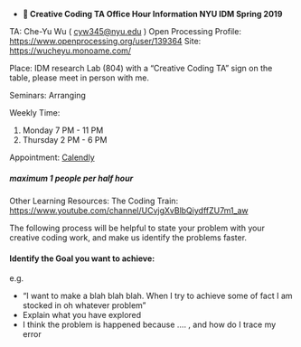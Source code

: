 * **🐑 Creative Coding TA Office Hour Information
NYU IDM Spring 2019**

TA: Che-Yu Wu ( cyw345@nyu.edu )
Open Processing Profile:  https://www.openprocessing.org/user/139364
Site: https://wucheyu.monoame.com/

Place: IDM research Lab (804) with a “Creative Coding TA” sign on the table, please meet in person with me.

Seminars:
Arranging

Weekly Time:
1. Monday 7 PM - 11 PM
2. Thursday 2 PM - 6 PM

Appointment: [Calendly](https://calendly.com/cyw345/office-hour-of-creative-coding-ta-che-yu/)  
##### maximum 1 people per half hour

Other Learning Resources:
The Coding Train: https://www.youtube.com/channel/UCvjgXvBlbQiydffZU7m1_aw

The following process will be helpful to state your problem with your creative coding work, and make us identify the problems faster.

#### Identify the Goal you want to achieve:
e.g. 
* “I want to make a blah blah blah. When I try to achieve some of fact I am stocked in oh whatever problem”	
* Explain what you have explored
* I think the problem is happened because …. , and how do I trace my error
